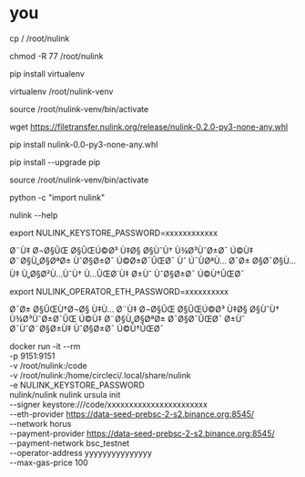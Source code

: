 # you

cp / /root/nulink


chmod -R 77 /root/nulink

pip install virtualenv

virtualenv /root/nulink-venv

source /root/nulink-venv/bin/activate

wget https://filetransfer.nulink.org/release/nulink-0.2.0-py3-none-any.whl

pip install nulink-0.0-py3-none-any.whl

pip install --upgrade pip

source /root/nulink-venv/bin/activate

python -c "import nulink"

nulink --help

export NULINK_KEYSTORE_PASSWORD=xxxxxxxxxxxx

Ø¨Ù‡ Ø¬Ø§ÛŒ Ø§ÛŒÚ©Ø³ Ù‡Ø§ Ø§ÙˆÙ† Ù¾Ø³ÙˆØ±Ø¯ Ú©Ù‡ Ø¨Ø§Ù„Ø§ØªØ± ÙˆØ§Ø±Ø¯ Ú©Ø±Ø¯ÛŒØ¯ Ùˆ Ú¯ÙØªÙ… Ø¯Ø± Ø§Ø¯Ø§Ù…Ù‡ Ù„Ø§Ø²Ù…ÙˆÙ† Ù…ÛŒØ´Ù‡ Ø±Ùˆ ÙˆØ§Ø±Ø¯ Ú©Ù†ÛŒØ¯

export NULINK_OPERATOR_ETH_PASSWORD=xxxxxxxxxx

Ø¯Ø± Ø§ÛŒÙ†Ø¬Ø§ Ù‡Ù… Ø¨Ù‡ Ø¬Ø§ÛŒ Ø§ÛŒÚ©Ø³ Ù‡Ø§ Ø§ÙˆÙ† Ù¾Ø³ÙˆØ±Ø¯ÛŒ Ú©Ù‡ Ø¨Ø§Ù„Ø§ØªØ± Ø¯Ø§Ø¯ÛŒØ¯ Ø±Ùˆ Ø¯ÙˆØ¨Ø§Ø±Ù‡ ÙˆØ§Ø±Ø¯ Ú©Ù†ÛŒØ¯

docker run -it --rm \
-p 9151:9151 \
-v /root/nulink:/code \
-v /root/nulink:/home/circleci/.local/share/nulink \
-e NULINK_KEYSTORE_PASSWORD \
nulink/nulink nulink ursula init \
--signer keystore:///code/xxxxxxxxxxxxxxxxxxxxxxx \
--eth-provider https://data-seed-prebsc-2-s2.binance.org:8545/ \
--network horus \
--payment-provider https://data-seed-prebsc-2-s2.binance.org:8545/ \
--payment-network bsc_testnet \
--operator-address yyyyyyyyyyyyyyy \
--max-gas-price 100
